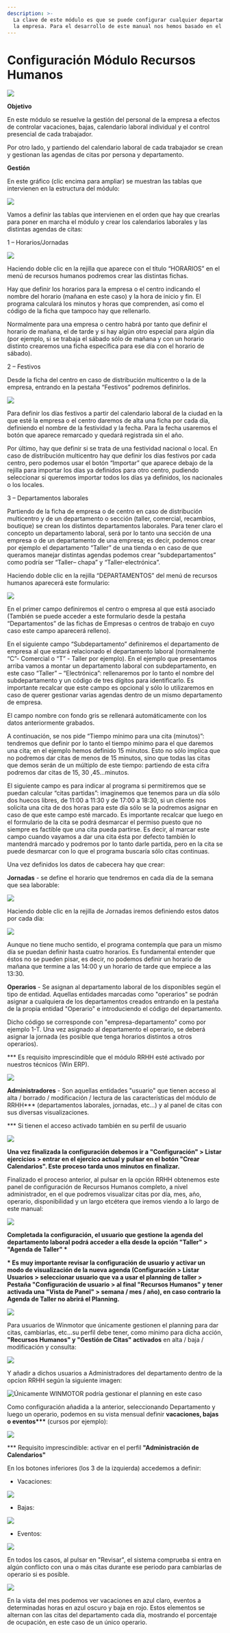 ```yaml
---
description: >-
  La clave de este módulo es que se puede configurar cualquier departamento de
  la empresa. Para el desarrollo de este manual nos hemos basado en el Taller.
---
```


# Configuración Módulo Recursos Humanos

![](../../.gitbook/assets/image%20%28242%29.png)

**Objetivo**

En este módulo se resuelve la gestión del personal de la empresa a efectos de controlar vacaciones, bajas, calendario laboral individual y el control presencial de cada trabajador.

Por otro lado, y partiendo del calendario laboral de cada trabajador se crean y gestionan las agendas de citas por persona y departamento.

**Gestión**

En este gráfico \(clic encima para ampliar\) se muestran las tablas que intervienen en la estructura del módulo:

![](../../.gitbook/assets/image%20%28244%29.png)

Vamos a definir las tablas que intervienen en el orden que hay que crearlas para poner en marcha el módulo y crear los calendarios laborales y las distintas agendas de citas:

1 – Horarios/Jornadas

![](../../.gitbook/assets/image%20%28230%29.png)

Haciendo doble clic en la rejilla que aparece con el título “HORARIOS” en el menú de recursos humanos podremos crear las distintas fichas.

Hay que definir los horarios para la empresa o el centro indicando el nombre del horario \(mañana en este caso\) y la hora de inicio y fin. El programa calculará los minutos y horas que comprenden, así como el código de la ficha que tampoco hay que rellenarlo.

Normalmente para una empresa o centro habrá por tanto que definir el horario de mañana, el de tarde y si hay algún otro especial para algún día \(por ejemplo, si se trabaja el sábado sólo de mañana y con un horario distinto crearemos una ficha específica para ese día con el horario de sábado\).

2 – Festivos

Desde la ficha del centro en caso de distribución multicentro o la de la empresa, entrando en la pestaña “Festivos” podremos definirlos.

![](../../.gitbook/assets/image%20%28127%29.png)

Para definir los días festivos a partir del calendario laboral de la ciudad en la que esté la empresa o el centro daremos de alta una ficha por cada día, definiendo el nombre de la festividad y la fecha. Para la fecha usaremos el botón que aparece remarcado y quedará registrada sin el año.

Por último, hay que definir si se trata de una festividad nacional o local. En caso de distribución multicentro hay que definir los días festivos por cada centro, pero podemos usar el botón “Importar” que aparece debajo de la rejilla para importar los días ya definidos para otro centro, pudiendo seleccionar si queremos importar todos los días ya definidos, los nacionales o los locales.

3 – Departamentos laborales

Partiendo de la ficha de empresa o de centro en caso de distribución multicentro y de un departamento o sección \(taller, comercial, recambios, boutique\) se crean los distintos departamentos laborales. Para tener claro el concepto un departamento laboral, será por lo tanto una sección de una empresa o de un departamento de una empresa; es decir, podemos crear por ejemplo el departamento “Taller” de una tienda o en caso de que queramos manejar distintas agendas podemos crear “subdepartamentos” como podría ser “Taller– chapa” y “Taller-electrónica”.

Haciendo doble clic en la rejilla “DEPARTAMENTOS” del menú de recursos humanos aparecerá este formulario:

![](../../.gitbook/assets/image%20%28292%29.png)

En el primer campo definiremos el centro o empresa al que está asociado \(También se puede acceder a este formulario desde la pestaña “Departamentos” de las fichas de Empresas o centros de trabajo en cuyo caso este campo aparecerá relleno\).

En el siguiente campo “Subdepartamento” definiremos el departamento de empresa al que estará relacionado el departamento laboral \(normalmente “C”- Comercial o “T” - Taller por ejemplo\).  En el ejemplo que presentamos arriba vamos a montar un departamento laboral con subdepartamento, en este caso “Taller” – “Electrónica”: rellenaremos por lo tanto el nombre del subdepartamento y un código de tres dígitos para identificarlo. Es importante recalcar que este campo es opcional y sólo lo utilizaremos en caso de querer gestionar varias agendas dentro de un mismo departamento de empresa.

El campo nombre con fondo gris se rellenará automáticamente con los datos anteriormente grabados.

A continuación, se nos pide “Tiempo mínimo para una cita \(minutos\)”: tendremos que definir por lo tanto el tiempo mínimo para el que daremos una cita; en el ejemplo hemos definido 15 minutos. Esto no sólo implica que no podremos dar citas de menos de 15 minutos, sino que todas las citas que demos serán de un múltiplo de este tiempo: partiendo de esta cifra podremos dar citas de 15, 30 ,45...minutos.

El siguiente campo es para indicar al programa si permitiremos que se puedan calcular “citas partidas”:  imaginemos que tenemos para un día sólo dos huecos libres, de 11:00 a 11:30 y de 17:00 a 18:30, si un cliente nos solicita una cita de dos horas para este día sólo se la podremos asignar en caso de que este campo esté marcado. Es importante recalcar que luego en el formulario de la cita se podrá desmarcar el permiso puesto que no siempre es factible que una cita pueda partirse. Es decir, al marcar este campo cuando vayamos a dar una cita ésta por defecto también lo mantendrá marcado y podremos por lo tanto darle partida, pero en la cita se puede desmarcar con lo que el programa buscaría sólo citas continuas.

Una vez definidos los datos de cabecera hay que crear:

**Jornadas** - se define el horario que tendremos en cada día de la semana que sea laborable:

![](../../.gitbook/assets/image%20%2884%29.png)

Haciendo doble clic en la rejilla de Jornadas iremos definiendo estos datos por cada día:

![](../../.gitbook/assets/image%20%2838%29.png)

Aunque no tiene mucho sentido, el programa contempla que para un mismo día se puedan definir hasta cuatro horarios. Es fundamental entender que éstos no se pueden pisar, es decir, no podemos definir un horario de mañana que termine a las 14:00 y un horario de tarde que empiece a las 13:30.

**Operarios** - Se asignan al departamento laboral de los disponibles según el tipo de entidad. Aquellas entidades marcadas como "operarios" se podrán asignar a cualquiera de los departamentos creados entrando en la pestaña de la propia entidad "Operario" e introduciendo el código del departamento.

Dicho código se corresponde con "empresa-departamento" como por ejemplo 1-T. Una vez asignado al departamento el operario, se deberá asignar la jornada \(es posible que tenga horarios distintos a otros operarios\). 

\*\*\* Es requisito imprescindible que el módulo RRHH esté activado por nuestros técnicos \(Win ERP\).

![](../../.gitbook/assets/image%20%28163%29.png)

**Administradores** - Son aquellas entidades "usuario" que tienen acceso al alta / borrado / modificación / lectura de las características del módulo de RRHH\*\*\* \(departamentos laborales, jornadas, etc...\) y al panel de citas con sus diversas visualizaciones.

\*\*\* Si tienen el acceso activado también en su perfil de usuario

![](../../.gitbook/assets/image%20%28288%29.png)

**Una vez finalizada la configuración debemos ir a "Configuración" &gt; Listar ejercicios &gt; entrar en el ejercico actual y pulsar en el botón "Crear Calendarios". Este proceso tarda unos minutos en finalizar.** 

Finalizado el proceso anterior, al pulsar en la opción RRHH obtenemos este panel de configuración de Recursos Humanos completo, a nivel administrador, en el que podremos visualizar citas por día, mes, año, operario, disponibilidad y un largo etcétera que iremos viendo a lo largo de este manual:

![](../../.gitbook/assets/image%20%28215%29.png)

**Completada la configuración, el usuario que gestione la agenda del departamento laboral podrá acceder a ella desde la opción "Taller" &gt; "Agenda de Taller" \***

**\* Es muy importante revisar la configuración de usuario y activar un modo de visualización de la nueva agenda \(Configuración &gt; Listar Usuarios &gt; seleccionar usuario que va a usar el planning de taller &gt; Pestaña "Configuración de usuario &gt; al final "Recursos Humanos" y tener activada una "Vista de Panel" &gt; semana / mes / año\), en caso contrario la Agenda de Taller no abrirá el Planning.**

![](../../.gitbook/assets/image%20%28119%29.png)

Para usuarios de Winmotor que únicamente gestionen el planning para dar citas, cambiarlas, etc...su perfil debe tener, como mínimo para dicha acción, **"Recursos Humanos" y "Gestión de Citas" activados** en alta / baja / modificación y consulta:

![](../../.gitbook/assets/image%20%28189%29.png)

Y añadir a dichos usuarios a Administradores del departamento dentro de la opcíon RRHH según la siguiente imagen:

![&#xDA;nicamente WINMOTOR podr&#xED;a gestionar el planning en este caso](../../.gitbook/assets/image%20%28294%29.png)

Como configuración añadida a la anterior, seleccionando Departamento y luego un operario, podemos en su vista mensual definir **vacaciones, bajas o eventos\*\*\*** \(cursos por ejemplo\):

![](../../.gitbook/assets/image%20%2824%29.png)

\*\*\* Requisito imprescindible: activar en el perfil **"Administración de Calendarios"**

En los botones inferiores \(los 3 de la izquierda\) accedemos a definir:

* Vacaciones:

![](../../.gitbook/assets/image%20%28239%29.png)

* Bajas:

![](../../.gitbook/assets/image%20%28284%29.png)

* Eventos:

![](../../.gitbook/assets/image%20%28261%29.png)

En todos los casos, al pulsar en "Revisar", el sistema comprueba si entra en algún conflicto con una o más citas durante ese periodo para cambiarlas de operario si es posible.

![](../../.gitbook/assets/image%20%28196%29.png)

En la vista del mes podemos ver vacaciones en azul claro, eventos a determinadas horas en azul oscuro y baja en rojo. Estos elementos se alternan con las citas del departamento cada día, mostrando el porcentaje de ocupación, en este caso de un único operario.

